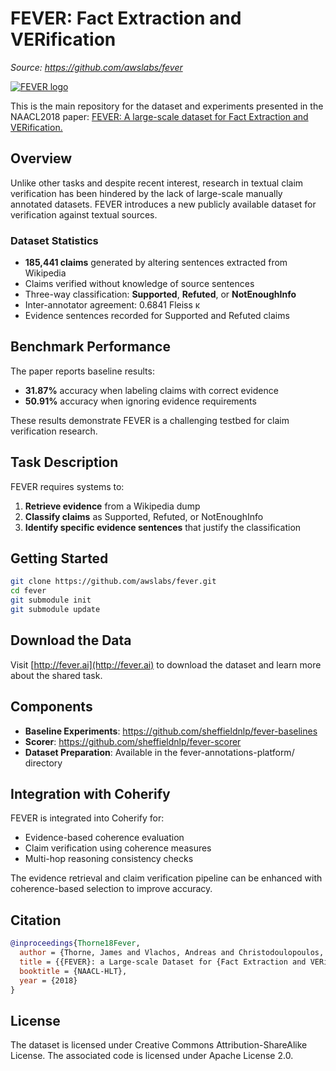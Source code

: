 # FEVER: Fact Extraction and VERification

*Source: https://github.com/awslabs/fever*

[![FEVER logo](https://github.com/awslabs/fever/raw/master/images/Logo_blue.png)](http://fever.ai)

This is the main repository for the dataset and experiments presented in the NAACL2018 paper: [FEVER: A large-scale dataset for Fact Extraction and VERification.](https://arxiv.org/abs/1803.05355)

## Overview

Unlike other tasks and despite recent interest, research in textual claim verification has been hindered by the lack of large-scale manually annotated datasets. FEVER introduces a new publicly available dataset for verification against textual sources.

### Dataset Statistics

- **185,441 claims** generated by altering sentences extracted from Wikipedia
- Claims verified without knowledge of source sentences
- Three-way classification: **Supported**, **Refuted**, or **NotEnoughInfo**
- Inter-annotator agreement: 0.6841 Fleiss κ
- Evidence sentences recorded for Supported and Refuted claims

## Benchmark Performance

The paper reports baseline results:
- **31.87%** accuracy when labeling claims with correct evidence
- **50.91%** accuracy when ignoring evidence requirements

These results demonstrate FEVER is a challenging testbed for claim verification research.

## Task Description

FEVER requires systems to:
1. **Retrieve evidence** from a Wikipedia dump
2. **Classify claims** as Supported, Refuted, or NotEnoughInfo
3. **Identify specific evidence sentences** that justify the classification

## Getting Started

```bash
git clone https://github.com/awslabs/fever.git
cd fever
git submodule init
git submodule update
```

## Download the Data

Visit [http://fever.ai](http://fever.ai) to download the dataset and learn more about the shared task.

## Components

- **Baseline Experiments**: https://github.com/sheffieldnlp/fever-baselines
- **Scorer**: https://github.com/sheffieldnlp/fever-scorer
- **Dataset Preparation**: Available in the fever-annotations-platform/ directory

## Integration with Coherify

FEVER is integrated into Coherify for:
- Evidence-based coherence evaluation
- Claim verification using coherence measures
- Multi-hop reasoning consistency checks

The evidence retrieval and claim verification pipeline can be enhanced with coherence-based selection to improve accuracy.

## Citation

```bibtex
@inproceedings{Thorne18Fever,
  author = {Thorne, James and Vlachos, Andreas and Christodoulopoulos, Christos and Mittal, Arpit},
  title = {{FEVER}: a Large-scale Dataset for {Fact Extraction and VERification}},
  booktitle = {NAACL-HLT},
  year = {2018}
}
```

## License

The dataset is licensed under Creative Commons Attribution-ShareAlike License. The associated code is licensed under Apache License 2.0.
